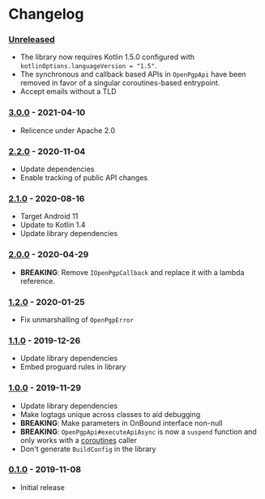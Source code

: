 # Changelog

### [Unreleased]

- The library now requires Kotlin 1.5.0 configured with `kotlinOptions.languageVersion = "1.5"`.
- The synchronous and callback based APIs in `OpenPgpApi` have been removed in favor of a singular coroutines-based entrypoint.
- Accept emails without a TLD

### [3.0.0] - 2021-04-10
- Relicence under Apache 2.0

### [2.2.0] - 2020-11-04
- Update dependencies
- Enable tracking of public API changes

### [2.1.0] - 2020-08-16
- Target Android 11
- Update to Kotlin 1.4
- Update library dependencies

### [2.0.0] - 2020-04-29
- **BREAKING**: Remove `IOpenPgpCallback` and replace it with a lambda reference.

### [1.2.0] - 2020-01-25
- Fix unmarshalling of `OpenPgpError`

### [1.1.0] - 2019-12-26
- Update library dependencies
- Embed proguard rules in library

### [1.0.0] - 2019-11-29
- Update library dependencies
- Make logtags unique across classes to aid debugging
- **BREAKING**: Make parameters in OnBound interface non-null
- **BREAKING**: `OpenPgpApi#executeApiAsync` is now a `suspend` function and only works with a [coroutines](https://github.com/kotlin/kotlinx.coroutines) caller
- Don't generate `BuildConfig` in the library

### [0.1.0] - 2019-11-08
- Initial release

[Unreleased]: https://github.com/android-password-store/Android-Password-Store/commits/develop/openpgp-ktx
[3.0.0]: https://github.com/android-password-store/Android-Password-Store/releases/openpgp-ktx-v3.0.0
[2.2.0]: https://github.com/android-password-store/openpgp-ktx/releases/2.2.0
[2.1.0]: https://github.com/android-password-store/openpgp-ktx/releases/2.1.0
[2.0.0]: https://github.com/android-password-store/openpgp-ktx/releases/2.0.0
[1.2.0]: https://github.com/android-password-store/openpgp-ktx/releases/1.2.0
[1.1.0]: https://github.com/android-password-store/openpgp-ktx/releases/1.1.0
[1.0.0]: https://github.com/android-password-store/openpgp-ktx/releases/1.0.0
[0.1.0]: https://github.com/android-password-store/openpgp-ktx/releases/0.1.0
